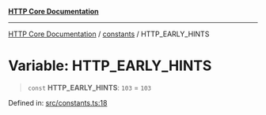 [**HTTP Core Documentation**](../../README.md)

***

[HTTP Core Documentation](../../README.md) / [constants](../README.md) / HTTP\_EARLY\_HINTS

# Variable: HTTP\_EARLY\_HINTS

> `const` **HTTP\_EARLY\_HINTS**: `103` = `103`

Defined in: [src/constants.ts:18](https://github.com/stonemjs/http-core/blob/6577700bdede2420a5df45a338635c35547070ea/src/constants.ts#L18)
